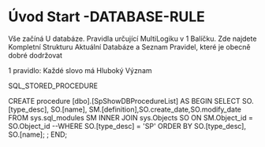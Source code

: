 ﻿# Úvod   Start -DATABASE-RULE  

Vše začíná U databáze. 
Pravidla určující MultiLogiku v 1 Balíčku.
Zde najdete Kompletní Strukturu Aktuální Databáze
a Seznam Pravidel, které je obecně dobré dodržovat

1 pravidlo: Každé slovo má Hluboký Význam

SQL_STORED_PROCEDURE







CREATE procedure [dbo].[SpShowDBProcedureList]
AS
BEGIN 
	SELECT SO.[type_desc], SO.[name], SM.[definition],SO.create_date,SO.modify_date 
	FROM sys.sql_modules SM INNER JOIN sys.Objects SO ON SM.Object_id = SO.Object_id 
	--WHERE SO.[type_desc] = 'SP'
	ORDER BY SO.[type_desc], SO.[name];
	;
END;

